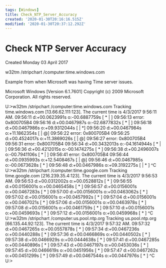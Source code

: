 ```yaml
---
tags: [Windows]
title: Check_NTP_Server_Accuracy
created: '2020-01-30T20:16:16.515Z'
modified: '2020-01-30T20:37:12.292Z'
---
```


# Check NTP Server Accuracy
Created Monday 03 April 2017

w32tm /stripchart /computer:time.windows.com


Example from when Microsoft was having Time server issues. 

Microsoft Windows [Version 6.1.7601]
Copyright (c) 2009 Microsoft Corporation.  All rights reserved.

U:\>w32tm /stripchart /computer:time.windows.com
Tracking time.windows.com [13.66.62.111:123].
The current time is 4/3/2017 9:56:11 AM.
09:56:11 d:+00.0623991s o:-00.6887759s  [                         * |                           ]
09:56:13 error: 0x800705B4
09:56:16 d:+00.0467987s o:-02.6877832s  [                    *      |                           ]
09:56:18 d:+00.0467986s o:+09.9312044s  [                           |                          *]
09:56:20 d:+00.0467984s o:+11.1862354s  [                           |                          @]
09:56:22 error: 0x800705B4
09:56:25 d:+00.4524017s o:+11.3869026s  [                           |                          @]
09:56:27 error: 0x800705B4
09:56:31 error: 0x800705B4
09:56:34 d:+00.3432013s o:-04.1614944s  [                *          |                           ]
09:56:36 d:+00.4212015s o:-00.1474275s  [                           *                           ]
09:56:38 d:+00.2496007s o:-00.7941106s  [                         * |                           ]
09:56:41 error: 0x800705B4
09:56:44 d:+00.0935993s o:+12.5408467s  [                           |                          @]
09:56:46 d:+00.0467985s o:-00.0673628s  [                           *                           ]
09:56:48 d:+00.0467986s o:+09.3192275s  [                           |                         * ]
^C
U:\>w32tm /stripchart /computer:time.google.com
Tracking time.google.com [216.239.35.4:123].
The current time is 4/3/2017 9:56:53 AM.
09:56:53 d:+00.0312002s o:+00.0528812s  [                           *                           ]
09:56:55 d:+00.0156001s o:+00.0465458s  [                           *                           ]
09:56:57 d:+00.0156001s o:+00.0467283s  [                           *                           ]
09:57:00 d:+00.0156001s o:+00.0463062s  [                           *                           ]
09:57:02 d:+00.0156001s o:+00.0457992s  [                           *                           ]
09:57:04 d:+00.0156001s o:+00.0467021s  [                           *                           ]
09:57:06 d:+00.0156001s o:+00.0463978s  [                           *                           ]
09:57:08 d:+00.0156001s o:+00.0461759s  [                           *                           ]
09:57:10 d:+00.0156001s o:+00.0459693s  [                           *                           ]
09:57:12 d:+00.0156001s o:+00.0459968s  [                           *                           ]
^C
U:\>w32tm /stripchart /computer:us.pool.ntp.org
Tracking us.pool.ntp.org [66.135.44.92:123].
The current time is 4/3/2017 9:57:32 AM.
09:57:32 d:+00.0467265s o:+00.0557878s  [                           *                           ]
09:57:34 d:+00.0467236s o:+00.0440288s  [                           *                           ]
09:57:36 d:+00.0466869s o:+00.0440502s  [                           *                           ]
09:57:38 d:+00.0466929s o:+00.0444638s  [                           *                           ]
09:57:41 d:+00.0467285s o:+00.0440896s  [                           *                           ]
09:57:43 d:+00.0467197s o:+00.0453036s  [                           *                           ]
09:57:45 d:+00.0466619s o:+00.0451956s  [                           *                           ]
09:57:47 d:+00.0467262s o:+00.0451299s  [                           *                           ]
09:57:49 d:+00.0467544s o:+00.0447976s  [                           *                           ]
^C
U:\>

